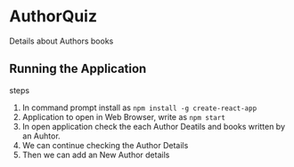 # AuthorQuiz
Details about Authors books

## Running the Application
steps
1. In command prompt install as
  `npm install -g create-react-app`
2. Application to open in Web Browser, write as
   `npm start`
3. In open application check the each Author Deatils and books written by an Auhtor.
4. We can continue checking the Author Details
5. Then we can add an New Author details
